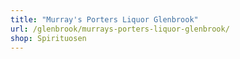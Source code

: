 ```yaml
---
title: "Murray's Porters Liquor Glenbrook"
url: /glenbrook/murrays-porters-liquor-glenbrook/
shop: Spirituosen
---
```

